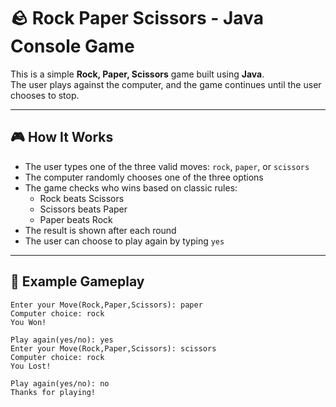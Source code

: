 # 🪨 Rock Paper Scissors - Java Console Game

This is a simple **Rock, Paper, Scissors** game built using **Java**.  
The user plays against the computer, and the game continues until the user chooses to stop.

---

## 🎮 How It Works

- The user types one of the three valid moves: `rock`, `paper`, or `scissors`
- The computer randomly chooses one of the three options
- The game checks who wins based on classic rules:
  - Rock beats Scissors
  - Scissors beats Paper
  - Paper beats Rock
- The result is shown after each round
- The user can choose to play again by typing `yes`

---

## 🧠 Example Gameplay

```text
Enter your Move(Rock,Paper,Scissors): paper
Computer choice: rock
You Won!

Play again(yes/no): yes
Enter your Move(Rock,Paper,Scissors): scissors
Computer choice: rock
You Lost!

Play again(yes/no): no
Thanks for playing!
